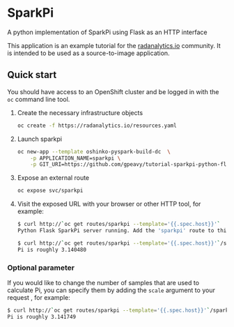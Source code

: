 # SparkPi
A python implementation of SparkPi using Flask as an HTTP interface

This application is an example tutorial for the
[radanalytics.io](https://radanalytics.io) community. It is intended to be
used as a source-to-image application.

## Quick start

You should have access to an OpenShift cluster and be logged in with the
`oc` command line tool.

1. Create the necessary infrastructure objects
   ```bash
   oc create -f https://radanalytics.io/resources.yaml
   ```

1. Launch sparkpi
   ```bash
   oc new-app --template oshinko-pyspark-build-dc  \
       -p APPLICATION_NAME=sparkpi \
       -p GIT_URI=https://github.com/gpeavy/tutorial-sparkpi-python-flask.git
   ```

1. Expose an external route
   ```bash
   oc expose svc/sparkpi
   ```

1. Visit the exposed URL with your browser or other HTTP tool, for example:
   ```bash
   $ curl http://`oc get routes/sparkpi --template='{{.spec.host}}'`
   Python Flask SparkPi server running. Add the 'sparkpi' route to this URL to invoke the app.

   $ curl http://`oc get routes/sparkpi --template='{{.spec.host}}'`/sparkpi
   Pi is roughly 3.140480
   ```

### Optional parameter

If you would like to change the number of samples that are used to calculate
Pi, you can specify them by adding the `scale` argument to your request
, for example:

```bash
$ curl http://`oc get routes/sparkpi --template='{{.spec.host}}'`/sparkpi?scale=10
Pi is roughly 3.141749
```
